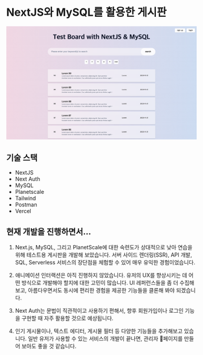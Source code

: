 # NextJS와 MySQL를 활용한 게시판

<img src="./screenshot.png" alt="메인 화면 이미지"/>

## 기술 스택

- NextJS
- Next Auth
- MySQL
- Planetscale
- Tailwind
- Postman
- Vercel

## 현재 개발을 진행하면서...

1. Next.js, MySQL, 그리고 PlanetScale에 대한 숙련도가 상대적으로 낮아 연습을 위해 테스트용 게시판을 개발해 보았습니다. 서버 사이드 렌더링(SSR), API 개발, SQL, Serverless 서비스의 장단점을 체험할 수 있어 매우 유익한 경험이었습니다.

2. 애니메이션 인터랙션은 아직 진행하지 않았습니다. 유저의 UX를 향상시키는 데 어떤 방식으로 개발해야 할지에 대한 고민이 많습니다. UI 레퍼런스들을 좀 더 수집해 보고, 아름다우면서도 동시에 편리한 경험을 제공한 기능들을 클론해 봐야 되겠습니다.

3. Next Auth는 문법이 직관적이고 사용하기 편해서, 향후 회원가입이나 로그인 기능을 구현할 때 자주 활용할 것으로 예상됩니다.
  
4. 인기 게시물이나, 텍스트 에디터, 게시물 필터 등 다양한 기능들을 추가해보고 있습니다. 일반 유저가 사용할 수 있는 서비스의 개발이 끝나면, 관리자 페이지를 만들어 보아도 좋을 것 같습니다.
